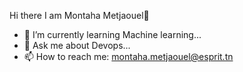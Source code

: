  Hi there I am Montaha Metjaouel👋
 
- 🌱 I’m currently learning Machine learning...
- 💬 Ask me about Devops...
- 📫 How to reach me: montaha.metjaouel@esprit.tn

<!--
**montahamet/montahamet** is a ✨ _special_ ✨ repository because its `README.md` (this file) appears on your GitHub profile.

Here are some ideas to get you started:

- 🔭 I’m currently working on ...
- 🌱 I’m currently learning Machine learning...
- 👯 I’m looking to collaborate on ...
- 🤔 I’m looking for help with ...
- 💬 Ask me about Devops...
- 📫 How to reach me: ...
- 😄 Pronouns: ...
- ⚡ Fun fact: ...
-->
